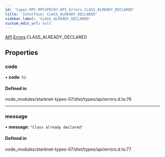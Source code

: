 ```yaml
---
id: 'types.RPC.RPCSPEC07.API.Errors.CLASS_ALREADY_DECLARED'
title: 'Interface: CLASS_ALREADY_DECLARED'
sidebar_label: 'CLASS_ALREADY_DECLARED'
custom_edit_url: null
---
```


[API](../namespaces/types.RPC.RPCSPEC07.API.md).[Errors](../namespaces/types.RPC.RPCSPEC07.API.Errors.md).CLASS_ALREADY_DECLARED

## Properties

### code

• **code**: `51`

#### Defined in

node_modules/starknet-types-07/dist/types/api/errors.d.ts:76

---

### message

• **message**: `"Class already declared"`

#### Defined in

node_modules/starknet-types-07/dist/types/api/errors.d.ts:77
